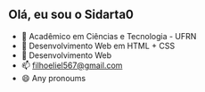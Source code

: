 ## Olá, eu sou o Sidarta0
- 🔭 Acadêmico em Ciências e Tecnologia - UFRN
- 🌱 Desenvolvimento Web em HTML + CSS
- 🤔 Desenvolvimento Web
- 📫 filhoeliel567@gmail.com
- 😄 Any pronoums

<div align="center">
  <a href="https://github.com/Sidarta0">
    </div>
